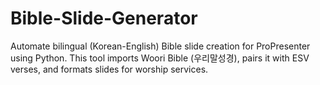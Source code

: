 # Bible-Slide-Generator
Automate bilingual (Korean-English) Bible slide creation for ProPresenter using Python. This tool imports Woori Bible (우리말성경), pairs it with ESV verses, and formats slides for worship services.
